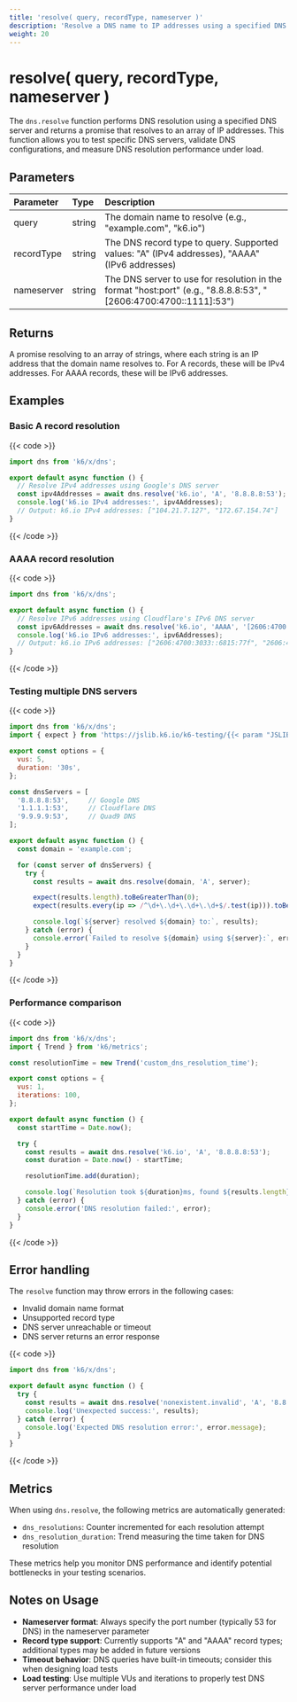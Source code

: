 ```yaml
---
title: 'resolve( query, recordType, nameserver )'
description: 'Resolve a DNS name to IP addresses using a specified DNS server'
weight: 20
---
```


# resolve( query, recordType, nameserver )

The `dns.resolve` function performs DNS resolution using a specified DNS server and returns a promise that resolves to an array of IP addresses. This function allows you to test specific DNS servers, validate DNS configurations, and measure DNS resolution performance under load.

## Parameters

| Parameter  | Type   | Description                                                                                                     |
| :--------- | :----- | :-------------------------------------------------------------------------------------------------------------- |
| query      | string | The domain name to resolve (e.g., "example.com", "k6.io")                                                      |
| recordType | string | The DNS record type to query. Supported values: "A" (IPv4 addresses), "AAAA" (IPv6 addresses)                 |
| nameserver | string | The DNS server to use for resolution in the format "host:port" (e.g., "8.8.8.8:53", "[2606:4700:4700::1111]:53") |

## Returns

A promise resolving to an array of strings, where each string is an IP address that the domain name resolves to. For A records, these will be IPv4 addresses. For AAAA records, these will be IPv6 addresses.

## Examples

### Basic A record resolution

{{< code >}}

<!-- md-k6:skip -->

```javascript
import dns from 'k6/x/dns';

export default async function () {
  // Resolve IPv4 addresses using Google's DNS server
  const ipv4Addresses = await dns.resolve('k6.io', 'A', '8.8.8.8:53');
  console.log('k6.io IPv4 addresses:', ipv4Addresses);
  // Output: k6.io IPv4 addresses: ["104.21.7.127", "172.67.154.74"]
}
```

{{< /code >}}

### AAAA record resolution

{{< code >}}

<!-- md-k6:skip -->

```javascript
import dns from 'k6/x/dns';

export default async function () {
  // Resolve IPv6 addresses using Cloudflare's IPv6 DNS server
  const ipv6Addresses = await dns.resolve('k6.io', 'AAAA', '[2606:4700:4700::1111]:53');
  console.log('k6.io IPv6 addresses:', ipv6Addresses);
  // Output: k6.io IPv6 addresses: ["2606:4700:3033::6815:77f", "2606:4700:3030::ac43:9a4a"]
}
```

{{< /code >}}

### Testing multiple DNS servers

{{< code >}}

<!-- md-k6:skip -->

```javascript
import dns from 'k6/x/dns';
import { expect } from 'https://jslib.k6.io/k6-testing/{{< param "JSLIB_TESTING_VERSION" >}}/index.js';

export const options = {
  vus: 5,
  duration: '30s',
};

const dnsServers = [
  '8.8.8.8:53',     // Google DNS
  '1.1.1.1:53',     // Cloudflare DNS
  '9.9.9.9:53',     // Quad9 DNS
];

export default async function () {
  const domain = 'example.com';

  for (const server of dnsServers) {
    try {
      const results = await dns.resolve(domain, 'A', server);

      expect(results.length).toBeGreaterThan(0);
      expect(results.every(ip => /^\d+\.\d+\.\d+\.\d+$/.test(ip))).toBeTruthy();

      console.log(`${server} resolved ${domain} to:`, results);
    } catch (error) {
      console.error(`Failed to resolve ${domain} using ${server}:`, error);
    }
  }
}
```

{{< /code >}}

### Performance comparison

{{< code >}}

<!-- md-k6:skip -->

```javascript
import dns from 'k6/x/dns';
import { Trend } from 'k6/metrics';

const resolutionTime = new Trend('custom_dns_resolution_time');

export const options = {
  vus: 1,
  iterations: 100,
};

export default async function () {
  const startTime = Date.now();

  try {
    const results = await dns.resolve('k6.io', 'A', '8.8.8.8:53');
    const duration = Date.now() - startTime;

    resolutionTime.add(duration);

    console.log(`Resolution took ${duration}ms, found ${results.length} addresses`);
  } catch (error) {
    console.error('DNS resolution failed:', error);
  }
}
```

{{< /code >}}

## Error handling

The `resolve` function may throw errors in the following cases:

- Invalid domain name format
- Unsupported record type
- DNS server unreachable or timeout
- DNS server returns an error response

{{< code >}}

<!-- md-k6:skip -->

```javascript
import dns from 'k6/x/dns';

export default async function () {
  try {
    const results = await dns.resolve('nonexistent.invalid', 'A', '8.8.8.8:53');
    console.log('Unexpected success:', results);
  } catch (error) {
    console.log('Expected DNS resolution error:', error.message);
  }
}
```

{{< /code >}}

## Metrics

When using `dns.resolve`, the following metrics are automatically generated:

- `dns_resolutions`: Counter incremented for each resolution attempt
- `dns_resolution_duration`: Trend measuring the time taken for DNS resolution

These metrics help you monitor DNS performance and identify potential bottlenecks in your testing scenarios.

## Notes on Usage

- **Nameserver format**: Always specify the port number (typically 53 for DNS) in the nameserver parameter
- **Record type support**: Currently supports "A" and "AAAA" record types; additional types may be added in future versions
- **Timeout behavior**: DNS queries have built-in timeouts; consider this when designing load tests
- **Load testing**: Use multiple VUs and iterations to properly test DNS server performance under load
